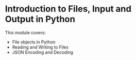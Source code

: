 # Introduction to Files, Input and Output in Python

This module covers:
- File objects in Python
- Reading and Writing to Files
- JSON Encoding and Decoding
